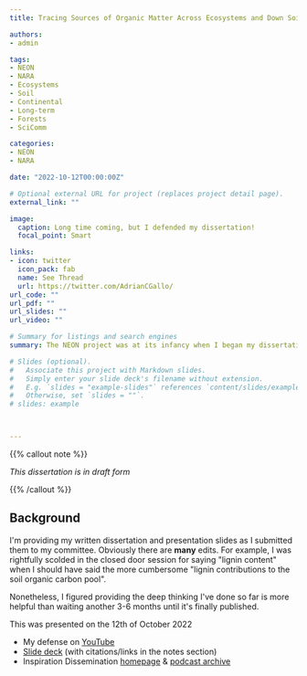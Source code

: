 ```yaml
---
title: Tracing Sources of Organic Matter Across Ecosystems and Down Soil Profiles

authors:
- admin

tags:
- NEON
- NARA
- Ecosystems
- Soil
- Continental
- Long-term
- Forests
- SciComm

categories:
- NEON
- NARA

date: "2022-10-12T00:00:00Z"

# Optional external URL for project (replaces project detail page).
external_link: ""

image:
  caption: Long time coming, but I defended my dissertation!  
  focal_point: Smart

links:
- icon: twitter
  icon_pack: fab
  name: See Thread
  url: https://twitter.com/AdrianCGallo/
url_code: ""
url_pdf: ""
url_slides: ""
url_video: ""

# Summary for listings and search engines
summary: The NEON project was at its infancy when I began my dissertation. They were literally building and installing the ~30 sites around North America at the same time they were sampling soils for my project. Although my PhD focuses on the soils aspect, there is a wealth of publicly available data being generated that any scientist should be aware of.  

# Slides (optional).
#   Associate this project with Markdown slides.
#   Simply enter your slide deck's filename without extension.
#   E.g. `slides = "example-slides"` references `content/slides/example-slides.md`.
#   Otherwise, set `slides = ""`.
# slides: example



---
```

{{% callout note %}}

_This dissertation is in draft form_

{{% /callout %}}


## Background

I'm providing my written dissertation and presentation slides as I submitted them to my committee. Obviously there are __many__ edits. For example, I was rightfully scolded in the closed door session for saying "lignin content" when I should have said the more cumbersome "lignin contributions to the soil organic carbon pool". 

Nonetheless, I figured providing the deep thinking I've done so far is more helpful than waiting another 3-6 months until it's finally published. 

This was presented on the 12th of October 2022 
- My defense on [YouTube](https://youtu.be/qrPpsV34E0A)
- [Slide deck](https://docs.google.com/presentation/d/1YFLgXWVOdiGcBTpRh-1lsenn7OfK03Z5sY7ofKAPm1I/edit?usp=sharing) (with citations/links in the notes section)
- Inspiration Dissemination [homepage](https://blogs.oregonstate.edu/inspiration/) & [podcast archive](https://feeds.transistor.fm/inspiration-dissemination) 








